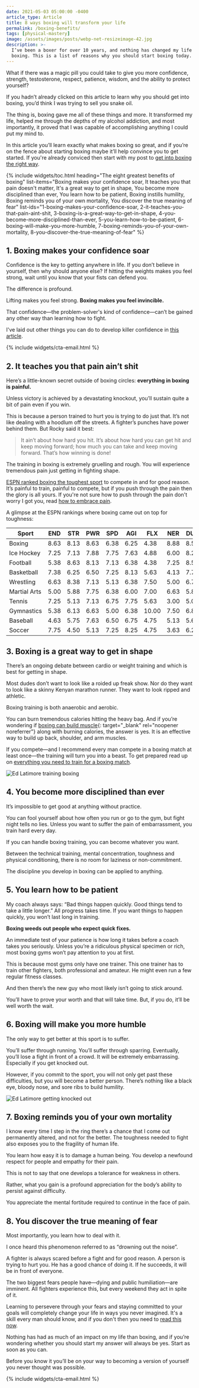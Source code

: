 ```yaml
---
date: 2021-05-03 05:00:00 -0400
article_type: Article
title: 8 ways boxing will transform your life
permalink: /boxing-benefits/
tags: [physical-mastery]
image: /assets/images/posts/webp-net-resizeimage-42.jpg
description: >-
  I’ve been a boxer for over 10 years, and nothing has changed my life more than
  boxing. This is a list of reasons why you should start boxing today.
---
```

What if there was a magic pill you could take to give you more confidence, strength, testosterone, respect, patience, wisdom, and the ability to protect yourself?

If you hadn’t already clicked on this article to learn why you should get into boxing, you’d think I was trying to sell you snake oil.

The thing is, boxing gave me all of these things and more. It transformed my life, helped me through the depths of my alcohol addiction, and most importantly, it proved that I was capable of accomplishing anything I could put my mind to.

In this article you’ll learn exactly what makes boxing so great, and if you’re on the fence about starting boxing maybe it’ll help convince you to get started. If you're already conviced then start with my post to [get into boxing the right way](https://edlatimore.com/how-to-get-into-boxing/).

{% include widgets/toc.html heading="The eight greatest benefits of boxing" list-items="Boxing makes your confidence soar, It teaches you that pain doesn't matter, It's a great way to get in shape, You become more disciplined than ever, You learn how to be patient, Boxing instills humility, Boxing reminds you of your own mortality, You discover the true meaning of fear" list-ids="1-boxing-makes-your-confidence-soar, 2-it-teaches-you-that-pain-aint-shit, 3-boxing-is-a-great-way-to-get-in-shape, 4-you-become-more-disciplined-than-ever, 5-you-learn-how-to-be-patient, 6-boxing-will-make-you-more-humble, 7-boxing-reminds-you-of-your-own-mortality, 8-you-discover-the-true-meaning-of-fear" %}

## 1\. Boxing makes your confidence soar

Confidence is the key to getting anywhere in life. If you don’t believe in yourself, then why should anyone else? If hitting the weights makes you feel strong, wait until you know that your fists can defend you.

The difference is profound.

Lifting makes you feel strong. **Boxing makes you feel invincible.**

That confidence—the problem-solver's kind of confidence—can’t be gained any other way than learning how to fight.

I've laid out other things you can do to develop killer confidence in [this article](/how-to-build-confidence/).

{% include widgets/cta-email.html %}

## 2\. It teaches you that pain ain’t shit

Here’s a little-known secret outside of boxing circles: **everything in boxing is painful.**

Unless victory is achieved by a devastating knockout, you’ll sustain quite a bit of pain even if you win.

This is because a person trained to hurt you is trying to do just that. It’s not like dealing with a hoodlum off the streets. A fighter’s punches have power behind them. But Rocky said it best:

> It ain’t about how hard you hit. It’s about how hard you can get hit and keep moving forward; how much you can take and keep moving forward. That’s how winning is done\!

The training in boxing is extremely gruelling and rough. You will experience tremendous pain just getting in fighting shape.

[ESPN ranked boxing the toughest sport](http://www.espn.com/espn/page2/sportSkills) to compete in and for good reason. It’s painful to train, painful to compete, but if you push through the pain then the glory is all yours. If you're not sure how to push through the pain don't worry I got you, read [how to embrace pain](https://edlatimore.com/pushing-through-the-pain/).

A glimpse at the ESPN rankings where boxing came out on top for toughness:

| Sport | END | STR | PWR | SPD | AGI | FLX | NER | DUR | HAN | ANA | Total | Rank |
| --- | --- | --- | --- | --- | --- | --- | --- | --- | --- | --- | --- | --- |
| Boxing | 8.63 | 8.13 | 8.63 | 6.38 | 6.25 | 4.38 | 8.88 | 8.50 | 7.00 | 5.63 | 72.375 | 1 |
| Ice Hockey | 7.25 | 7.13 | 7.88 | 7.75 | 7.63 | 4.88 | 6.00 | 8.25 | 7.50 | 7.50 | 71.750 | 2 |
| Football | 5.38 | 8.63 | 8.13 | 7.13 | 6.38 | 4.38 | 7.25 | 8.50 | 5.50 | 7.13 | 68.375 | 3 |
| Basketball | 7.38 | 6.25 | 6.50 | 7.25 | 8.13 | 5.63 | 4.13 | 7.75 | 7.50 | 7.38 | 67.875 | 4 |
| Wrestling | 6.63 | 8.38 | 7.13 | 5.13 | 6.38 | 7.50 | 5.00 | 6.75 | 4.25 | 6.38 | 63.500 | 5 |
| Martial Arts | 5.00 | 5.88 | 7.75 | 6.38 | 6.00 | 7.00 | 6.63 | 5.88 | 6.00 | 6.88 | 63.375 | 6 |
| Tennis | 7.25 | 5.13 | 7.13 | 6.75 | 7.75 | 5.63 | 3.00 | 5.00 | 8.38 | 6.75 | 62.750 | 7 |
| Gymnastics | 5.38 | 6.13 | 6.63 | 5.00 | 6.38 | 10.00 | 7.50 | 6.88 | 4.50 | 4.13 | 62.500 | 8 |
| Baseball | 4.63 | 5.75 | 7.63 | 6.50 | 6.75 | 4.75 | 5.13 | 5.63 | 9.25 | 6.25 | 62.250 | 9 |
| Soccer | 7.75 | 4.50 | 5.13 | 7.25 | 8.25 | 4.75 | 3.63 | 6.25 | 6.50 | 7.50 | 61.500 | 10 |

## 3\. Boxing is a great way to get in shape

There’s an ongoing debate between cardio or weight training and which is best for getting in shape.

Most dudes don’t want to look like a roided up freak show. Nor do they want to look like a skinny Kenyan marathon runner. They want to look ripped and athletic.

Boxing training is both anaerobic and aerobic.

You can burn tremendous calories hitting the heavy bag. And if you’re wondering if [boxing can build muscle](https://totalshape.com/fitness/does-boxing-build-muscle/){: target="_blank" rel="noopener noreferrer"} along with burning calories, the answer is yes. It is an effective way to build up back, shoulder, and arm muscles.&nbsp;

If you compete—and I recommend every man compete in a boxing match at least once—the training will turn you into a beast. To get prepared read up on [everything you need to train for a boxing match](/boxing-training/).

![Ed Latimore training boxing](/assets/images/posts/ed-posing.jpg "Getting in shape is a great reason to box")

## 4\. You become more disciplined than ever

It’s impossible to get good at anything without practice.

You can fool yourself about how often you run or go to the gym, but fight night tells no lies. Unless you want to suffer the pain of embarrassment, you train hard every day.

If you can handle boxing training, you can become whatever you want.

Between the technical training, mental concentration, toughness and physical conditioning, there is no room for laziness or non-commitment.

The discipline you develop in boxing can be applied to anything.

## 5\. You learn how to be patient

My coach always says: “Bad things happen quickly. Good things tend to take a little longer.” All progress takes time. If you want things to happen quickly, you won’t last long in training.

**Boxing weeds out people who expect quick fixes.**

An immediate test of your patience is how long it takes before a coach takes you seriously. Unless you’re a ridiculous physical specimen or rich, most boxing gyms won’t pay attention to you at first.

This is because most gyms only have one trainer. This one trainer has to train other fighters, both professional and amateur. He might even run a few regular fitness classes.

And then there’s the new guy who most likely isn’t going to stick around.

You’ll have to prove your worth and that will take time. But, if you do, it’ll be well worth the wait.

## 6\. Boxing will make you more humble

The only way to get better at this sport is to suffer.

You’ll suffer through running. You’ll suffer through sparring. Eventually, you’ll lose a fight in front of a crowd. It will be extremely embarrassing. Especially if you get knocked out.

However, if you commit to the sport, you will not only get past these difficulties, but you will become a better person. There’s nothing like a black eye, bloody nose, and sore ribs to build humility.

![Ed Latimore getting knocked out](/assets/images/posts/ed-knocked-out.jpg "I lost my first televised professional fight, getting knocked out in the process. Talk about getting humbled.")

## 7\. Boxing reminds you of your own mortality

I know every time I step in the ring there’s a chance that I come out permanently altered, and not for the better. The toughness needed to fight also exposes you to the fragility of human life.

You learn how easy it is to damage a human being. You develop a newfound respect for people and empathy for their pain.

This is not to say that one develops a tolerance for weakness in others.

Rather, what you gain is a profound appreciation for the body’s ability to persist against difficulty.

You appreciate the mental fortitude required to continue in the face of pain.

## 8\. You discover the true meaning of fear

Most importantly, you learn how to deal with it.

I once heard this phenomenon referred to as “drowning out the noise”.

A fighter is always scared before a fight and for good reason. A person is trying to hurt you. He has a good chance of doing it. If he succeeds, it will be in front of everyone.

The two biggest fears people have—dying and public humiliation—are imminent. All fighters experience this, but every weekend they act in spite of it.

Learning to persevere through your fears and staying committed to your goals will completely change your life in ways you never imagined. It's a skill every man should know, and if you don't then you need to [read this now](https://edlatimore.com/how-to-overcome-fear/).

Nothing has had as much of an impact on my life than boxing, and if you’re wondering whether you should start my answer will always be yes. Start as soon as you can.

Before you know it you’ll be on your way to becoming a version of yourself you never thought was possible.

{% include widgets/cta-email.html %}
